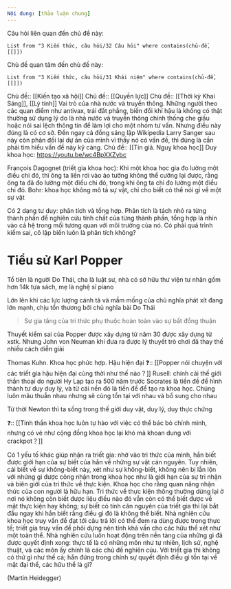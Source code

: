 ```yaml
---
Nội dung: [thảo luận chung]
---
```


Câu hỏi liên quan đến chủ đề này:
```dataview
List from "3 Kiến thức, câu hỏi/32 Câu hỏi" where contains(chủ-đề,[[]]) 
```

Chủ đề quan tâm đến chủ đề này:
```dataview
List from "3 Kiến thức, câu hỏi/31 Khái niệm" where contains(chủ-đề,[[]]) 
```
Chủ đề:: [[Kiến tạo xã hội]]
Chủ đề:: [[Quyền lực]]
Chủ đề:: [[Thời kỳ Khai Sáng]], [[Lý tính]]
Vai trò của nhà nước và truyền thông. Những người theo các quan điểm như antivax, trái đất phẳng, biến đổi khí hậu là không có thật thường sử dụng lý do là nhà nước và truyền thông chính thống che giấu hoặc nói sai lệch thông tin để làm lợi cho một nhóm tư vấn. Nhưng điều này đúng là có cơ sở. Đến ngay cả đồng sáng lập Wikipedia Larry Sanger sau này còn phản đối lại dự án của mình vì thấy nó có vấn đề, thì đúng là cần phải tìm hiểu vấn đề này kỹ càng. 
Chủ đề:: [[Tin giả. Nguỵ khoa học]]
Duy khoa học: https://youtu.be/wc4BpXXZybc

François Dagognet (triết gia khoa học): Khi một khoa học gia đo lường một điều chi đó, thì ông ta liền rơi vào ảo tưởng không thể cưỡng lại được, rằng ông ta đã đo lường một điều chi đó, trong khi ông ta chỉ đo lường một điều chi đó.
Bohr: khoa học không mô tả sự vật, chỉ cho biết có thể nói gì về một sự vật

Có 2 dạng tư duy: phân tích và tổng hợp. Phân tích là tách nhỏ ra từng thành phần để nghiên cứu tính chất của từng thành phần, tổng hợp là nhìn vào cả hệ trong mối tương quan với môi trường của nó. Có phải quá trình kiểm sai, cô lập biến luôn là phân tích không? 

# Tiểu sử Karl Popper
Tổ tiên là người Do Thái, cha là luật sư, nhà có sở hữu thư viện tư nhân gồm hơn 14k tựa sách, mẹ là nghệ sĩ piano

Lớn lên khi các lực lượng cánh tả và mầm mống của chủ nghĩa phát xít đang lớn mạnh, chịu tổn thương bởi chủ nghĩa bài Do Thái
> Sự gia tăng của tri thức phụ thuộc hoàn toàn vào sự bất đồng thuận

Thuyết kiểm sai của Popper được xây dựng từ năm 30 được xây dựng từ xstk. Nhưng John von Neuman khi đưa ra được lý thuyết trò chơi đã thay thế nhiều cách diễn giải


Thomas Kuhn. Khoa học phức hợp. Hậu hiện đại
❓:: [[Popper nói chuyện với các triết gia hậu hiện đại cùng thời như thế nào？]]
Rusell: chính cái thế giới thần thoại do người Hy Lạp tạo ra  500 năm trước Socrates là tiền đề để hình thành tư duy duy lý, và từ cái nền đó là tiền đề để tạo ra khoa học. Chúng luôn mâu thuẫn nhau nhưng sẽ cùng tồn tại với nhau và bổ sung cho nhau

Từ thời Newton thì ta sống trong thế giới duy vật, duy lý, duy thực chứng




❓:: [[Tinh thần khoa học luôn tự hào với việc có thể bác bỏ chính mình, nhưng có vẻ như cộng đồng khoa học lại khó mà khoan dung với crackpot？]]



Có 1 yếu tố khác giúp nhận ra triết gia: nhờ vào tri thức của mình, hắn biết được giới hạn của sự biết của hắn về những sự vật cán nguyên. Tuy nhiên, cái biết về sự không-biết này, xét như sự không-biết, không nên bị lẫn lộn với nhứng gì được công nhận trong khoa học như là giới hạn của sự tri nhận và biên giới của tri thức về thực kiện. Khoa học cho rằng quan năng nhận thức của con người là hữu hạn. Tri thức về thực kiện thông thường dừng lại ở nơi nó không còn biết được liệu điều nào đó vẫn còn có thể biết được về mặt thực kiện hay không; sự biết có tính căn nguyên của triết gia thì lại bắt đầu ngay khi hắn biết rằng điều gì đó là không thể biết. Nhà nghiên cứu khoa học truy vấn để đạt tới câu trả lời có thể đem ra dùng được trong thực tế; triết gia truy vấn để phôi dựng nên tính khả vấn cho các hữu thể xét như một toàn thể. Nhà nghiên cứu luôn hoạt động trên nền tàng của những gì đã được quyết định xong: thực tế là có những môn như tự nhiên, lịch sử, nghệ thuật, và các môn ấy chính là các chủ đề nghiên cúu. Với triết gia thì không có thứ gì như thế cả; hắn đứng trong chính sự quyết định điều gì tồn tại về mặt đại thể, các hữu thể là gì?

(Martin Heidegger)